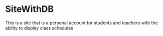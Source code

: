 # SiteWithDB
This is a site that is a personal account for students and teachers with the ability to display class schedules

